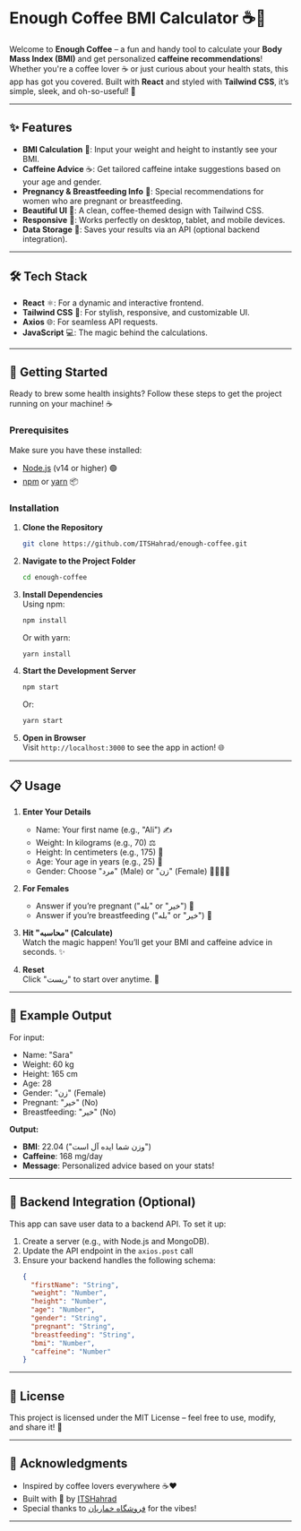 # Enough Coffee BMI Calculator ☕📏

Welcome to **Enough Coffee** – a fun and handy tool to calculate your **Body Mass Index (BMI)** and get personalized **caffeine recommendations**! Whether you're a coffee lover ☕ or just curious about your health stats, this app has got you covered. Built with **React** and styled with **Tailwind CSS**, it’s simple, sleek, and oh-so-useful! 🚀

---

## ✨ Features

- **BMI Calculation** 📐: Input your weight and height to instantly see your BMI.
- **Caffeine Advice** ☕: Get tailored caffeine intake suggestions based on your age and gender.
- **Pregnancy & Breastfeeding Info** 🤰: Special recommendations for women who are pregnant or breastfeeding.
- **Beautiful UI** 🎨: A clean, coffee-themed design with Tailwind CSS.
- **Responsive** 📱: Works perfectly on desktop, tablet, and mobile devices.
- **Data Storage** 💾: Saves your results via an API (optional backend integration).

---

## 🛠️ Tech Stack

- **React** ⚛️: For a dynamic and interactive frontend.
- **Tailwind CSS** 🎨: For stylish, responsive, and customizable UI.
- **Axios** 🌐: For seamless API requests.
- **JavaScript** 💻: The magic behind the calculations.

---

## 🚀 Getting Started

Ready to brew some health insights? Follow these steps to get the project running on your machine! ☕

### Prerequisites

Make sure you have these installed:
- [Node.js](https://nodejs.org/) (v14 or higher) 🟢
- [npm](https://www.npmjs.com/) or [yarn](https://yarnpkg.com/) 📦

### Installation

1. **Clone the Repository**  
   ```bash
   git clone https://github.com/ITSHahrad/enough-coffee.git
   ```

2. **Navigate to the Project Folder**  
   ```bash
   cd enough-coffee
   ```

3. **Install Dependencies**  
   Using npm:
   ```bash
   npm install
   ```
   Or with yarn:
   ```bash
   yarn install
   ```

4. **Start the Development Server**  
   ```bash
   npm start
   ```
   Or:
   ```bash
   yarn start
   ```

5. **Open in Browser**  
   Visit `http://localhost:3000` to see the app in action! 🌐

---

## 📋 Usage

1. **Enter Your Details**  
   - Name: Your first name (e.g., "Ali") ✍️
   - Weight: In kilograms (e.g., 70) ⚖️
   - Height: In centimeters (e.g., 175) 📏
   - Age: Your age in years (e.g., 25) 🎂
   - Gender: Choose "مرد" (Male) or "زن" (Female) 👨‍🚀👩‍🚀

2. **For Females**  
   - Answer if you’re pregnant ("بله" or "خیر") 🤰
   - Answer if you’re breastfeeding ("بله" or "خیر") 👶

3. **Hit "محاسبه" (Calculate)**  
   Watch the magic happen! You’ll get your BMI and caffeine advice in seconds. ✨

4. **Reset**  
   Click "ریست" to start over anytime. 🔄

---

## 🌟 Example Output

For input:
- Name: "Sara"
- Weight: 60 kg
- Height: 165 cm
- Age: 28
- Gender: "زن" (Female)
- Pregnant: "خیر" (No)
- Breastfeeding: "خیر" (No)

**Output:**
- **BMI**: 22.04 ("وزن شما ایده آل است")
- **Caffeine**: 168 mg/day
- **Message**: Personalized advice based on your stats!

---

## 📡 Backend Integration (Optional)

This app can save user data to a backend API. To set it up:
1. Create a server (e.g., with Node.js and MongoDB).
2. Update the API endpoint in the `axios.post` call 
3. Ensure your backend handles the following schema:
   ```json
   {
     "firstName": "String",
     "weight": "Number",
     "height": "Number",
     "age": "Number",
     "gender": "String",
     "pregnant": "String",
     "breastfeeding": "String",
     "bmi": "Number",
     "caffeine": "Number"
   }
   ```

---

## 📜 License

This project is licensed under the MIT License – feel free to use, modify, and share it! 📖

---

## 🙌 Acknowledgments

- Inspired by coffee lovers everywhere ☕❤️
- Built with 💖 by [ITSHahrad](https://github.com/ITSHahrad)
- Special thanks to [فروشگاه خماریان](https://khomarian.ir) for the vibes!

---
